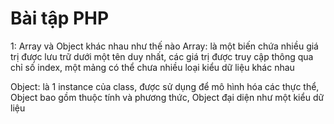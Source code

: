 # Bài tập PHP
1: Array và Object khác nhau như thế nào
Array: là một biến chứa nhiều giá trị được lưu trữ dưới một tên duy nhất, các giá trị được truy 
cập thông qua chỉ số index, một mảng có thể chưa nhiều loại kiểu dữ liệu khác nhau

Object: là 1 instance của class, được sử dụng để mô hình hóa các thực thể, Object bao gồm
thuộc tính và phương thức, Object đại diện như một kiểu dữ liệu